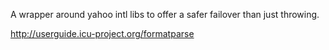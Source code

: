 
A wrapper around yahoo intl libs to offer a safer failover than just throwing.

http://userguide.icu-project.org/formatparse

